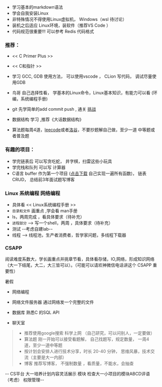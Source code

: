 * 学习基本的markdown语法
* 学会自我安装Linux
* 非特殊情况不得使用Linux虚拟机， Windows（wsl 待讨论）
* 装机之后适应 Linux环境，装软件（推荐VS Code ）
* 代码规范很重要!!! 可以参考 Redis 代码格式


### 推荐：

* << C Primer Plus >>
* << C和指针 >>

* 学习 GCC, GDB 使用方法， 可以使用vscode ， CLion 写代码， 调试尽量使用GDB
* 鸟哥 自己选择性看， 学基本的Linux命令，Linux基本知识，有能力可以看 (环编，系统编程手册)
* git 先学简单的add commit push , 通关 [挑战](https://learngitbranching.js.org/)
* 数据结构 学习 ,推荐《大话数据结构》


* 算法题每周4道，[leecode](https://leetcode-cn.com/)或者[洛谷](https://www.luogu.com.cn/)，不要抄题解自己做，至少一道 中等题或者普及题
### 有趣的项目： 

* 学完链表后 可以写贪吃蛇， 井字棋，扫雷这些小玩具 
* 学完栈和队列 可以写 计算器  
* C语言 buffer 作为第一个项目 ([点击下载](http://192.168.30.175/s/bK5R9Y7qi2sTQMR) 自己实现一遍所有函数)， 链表CRUD， 总结前3年面试题写博客

### Linux 系统编程 网络编程 

* 具体看  << Linux系统编程手册 >> 
* `目录和文件` 画重点   ,学会看 man手册   
* ls，两周完成  ，看具体要求（待补充）
* `进程部分`  -->  写一个shell，两周  ，具体要求（待补充）
* 测试  --考虑自建lab-- 
* 线程   -->  线程池，生产者消费者，哲学家问题，多线程下载器

### CSAPP
阅读难度系数大，学长画重点并挑章节看，具体看存储，IO,网络，形成知识网络
（大一下结尾，大二，大三皆可以）。（可能可以请欢神微信电话讲这个 CSAPP 重要性）

暑假

* 网络编程 

* 网络文件服务器  通过网络发一个完整的文件

* 数据库 熟悉C 的SQL  API

* 聊天室 


> * 推荐使用google搜索  科学上网  （自己研究，可以问别人，一定要做）
> * 算法题  刚一开始可以接受看题解， 自己找题写，规定数量， 一周4道，至少一道中等题
> * 按计划会安排人进行技术分享，时长 20-40 分钟， 思维风暴，技术交流（主要是大一内部）
> * 博客 推荐写博客， 不强制数量 ，看质量，不能水，会抽查

-- CS平台 大一培养计划内容灵活展示  模块 检查大一小项目的模块ABCD评语（考虑）  权限管理--

